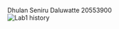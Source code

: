Dhulan Seniru Daluwatte
20553900  
![Lab1 history](https://user-images.githubusercontent.com/61447159/75443152-d4dd8b00-5986-11ea-9721-41f09e2649c6.png)

